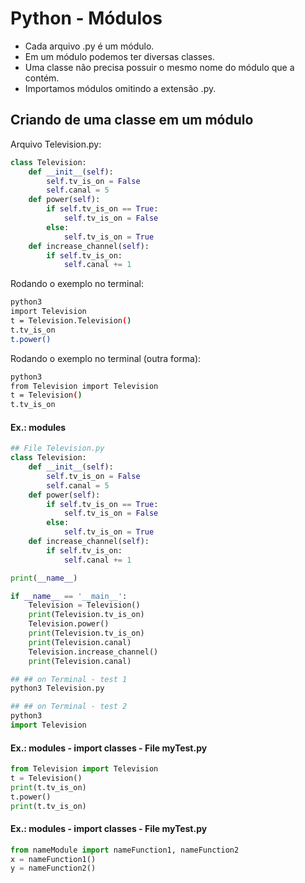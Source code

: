 # Python - Módulos

- Cada arquivo .py é um módulo.
- Em um módulo podemos ter diversas classes.
- Uma classe não precisa possuir o mesmo nome do módulo que a contém.
- Importamos módulos omitindo a extensão .py.

## Criando de uma classe em um módulo

Arquivo Television.py:

~~~python
class Television:
    def __init__(self):
        self.tv_is_on = False
        self.canal = 5
    def power(self):
        if self.tv_is_on == True:
            self.tv_is_on = False
        else:
            self.tv_is_on = True
    def increase_channel(self):
        if self.tv_is_on:
            self.canal += 1
~~~

Rodando o exemplo no terminal:

~~~bash
python3
import Television
t = Television.Television()
t.tv_is_on
t.power()
~~~

Rodando o exemplo no terminal (outra forma):

~~~bash
python3
from Television import Television
t = Television()
t.tv_is_on
~~~

#### Ex.: modules

~~~python
## File Television.py
class Television:
    def __init__(self):
        self.tv_is_on = False
        self.canal = 5
    def power(self):
        if self.tv_is_on == True:
            self.tv_is_on = False
        else:
            self.tv_is_on = True
    def increase_channel(self):
        if self.tv_is_on:
            self.canal += 1

print(__name__)

if __name__ == '__main__':
    Television = Television()
    print(Television.tv_is_on)
    Television.power()
    print(Television.tv_is_on)
    print(Television.canal)
    Television.increase_channel()
    print(Television.canal)

## ## on Terminal - test 1
python3 Television.py

## ## on Terminal - test 2
python3
import Television
~~~

#### Ex.: modules - import classes - File myTest.py

~~~python
from Television import Television
t = Television()
print(t.tv_is_on)
t.power()
print(t.tv_is_on)
~~~

#### Ex.: modules - import classes - File myTest.py

~~~python
from nameModule import nameFunction1, nameFunction2
x = nameFunction1()
y = nameFunction2()
~~~